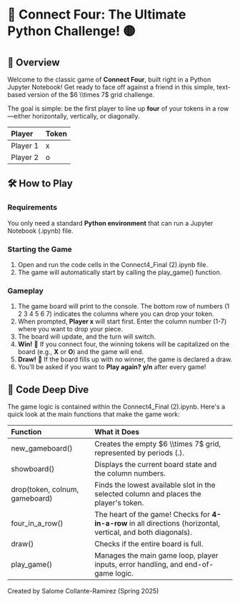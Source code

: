 # **🔴 Connect Four: The Ultimate Python Challenge\! 🟡**

## **🚀 Overview**

Welcome to the classic game of **Connect Four**, built right in a Python Jupyter Notebook\! Get ready to face off against a friend in this simple, text-based version of the $6 \\times 7$ grid challenge.

The goal is simple: be the first player to line up **four** of your tokens in a row—either horizontally, vertically, or diagonally.

| Player | Token |
| :---- | :---- |
| Player 1 | x |
| Player 2 | o |

## **🛠️ How to Play**

### **Requirements**

You only need a standard **Python environment** that can run a Jupyter Notebook (.ipynb) file.

### **Starting the Game**

1. Open and run the code cells in the Connect4\_Final (2).ipynb file.  
2. The game will automatically start by calling the play\_game() function.

### **Gameplay**

1. The game board will print to the console. The bottom row of numbers (1 2 3 4 5 6 7\) indicates the columns where you can drop your token.  
2. When prompted, **Player x** will start first. Enter the column number (1-7) where you want to drop your piece.  
3. The board will update, and the turn will switch.  
4. **Win\!** 🎉 If you connect four, the winning tokens will be capitalized on the board (e.g., **X** or **O**) and the game will end.  
5. **Draw\!** 🤝 If the board fills up with no winner, the game is declared a draw.  
6. You'll be asked if you want to **Play again? y/n** after every game\!

## **🧩 Code Deep Dive**

The game logic is contained within the Connect4\_Final (2).ipynb. Here's a quick look at the main functions that make the game work:

| Function | What it Does |
| :---- | :---- |
| new\_gameboard() | Creates the empty $6 \\times 7$ grid, represented by periods (.). |
| showboard() | Displays the current board state and the column numbers. |
| drop(token, colnum, gameboard) | Finds the lowest available slot in the selected column and places the player's token. |
| four\_in\_a\_row() | The heart of the game\! Checks for **4-in-a-row** in all directions (horizontal, vertical, and both diagonals). |
| draw() | Checks if the entire board is full. |
| play\_game() | Manages the main game loop, player inputs, error handling, and end-of-game logic. |

Created by Salome Collante-Ramirez (Spring 2025\)
